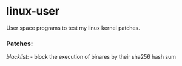 # linux-user

User space programs to test my linux kernel patches.

### Patches:

*blacklist*:
	- block the execution of binares by their sha256 hash sum
